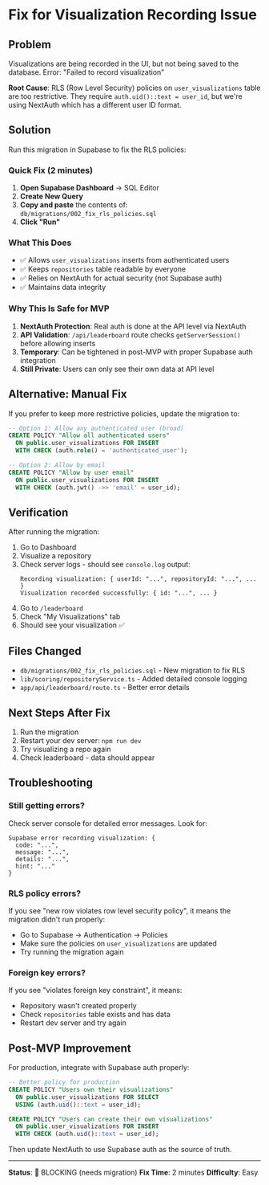 # Fix for Visualization Recording Issue

## Problem

Visualizations are being recorded in the UI, but not being saved to the database. Error: "Failed to record visualization"

**Root Cause**: RLS (Row Level Security) policies on `user_visualizations` table are too restrictive. They require `auth.uid()::text = user_id`, but we're using NextAuth which has a different user ID format.

## Solution

Run this migration in Supabase to fix the RLS policies:

### Quick Fix (2 minutes)

1. **Open Supabase Dashboard** → SQL Editor
2. **Create New Query**
3. **Copy and paste** the contents of: `db/migrations/002_fix_rls_policies.sql`
4. **Click "Run"**

### What This Does

- ✅ Allows `user_visualizations` inserts from authenticated users
- ✅ Keeps `repositories` table readable by everyone
- ✅ Relies on NextAuth for actual security (not Supabase auth)
- ✅ Maintains data integrity

### Why This Is Safe for MVP

1. **NextAuth Protection**: Real auth is done at the API level via NextAuth
2. **API Validation**: `/api/leaderboard` route checks `getServerSession()` before allowing inserts
3. **Temporary**: Can be tightened in post-MVP with proper Supabase auth integration
4. **Still Private**: Users can only see their own data at API level

## Alternative: Manual Fix

If you prefer to keep more restrictive policies, update the migration to:

```sql
-- Option 1: Allow any authenticated user (broad)
CREATE POLICY "Allow all authenticated users"
  ON public.user_visualizations FOR INSERT
  WITH CHECK (auth.role() = 'authenticated_user');

-- Option 2: Allow by email
CREATE POLICY "Allow by user email"
  ON public.user_visualizations FOR INSERT
  WITH CHECK (auth.jwt() ->> 'email' = user_id);
```

## Verification

After running the migration:

1. Go to Dashboard
2. Visualize a repository
3. Check server logs - should see `console.log` output:
   ```
   Recording visualization: { userId: "...", repositoryId: "...", ... }
   Visualization recorded successfully: { id: "...", ... }
   ```
4. Go to `/leaderboard`
5. Check "My Visualizations" tab
6. Should see your visualization ✅

## Files Changed

- `db/migrations/002_fix_rls_policies.sql` - New migration to fix RLS
- `lib/scoring/repositoryService.ts` - Added detailed console logging
- `app/api/leaderboard/route.ts` - Better error details

## Next Steps After Fix

1. Run the migration
2. Restart your dev server: `npm run dev`
3. Try visualizing a repo again
4. Check leaderboard - data should appear

## Troubleshooting

### Still getting errors?

Check server console for detailed error messages. Look for:
```
Supabase error recording visualization: {
  code: "...",
  message: "...",
  details: "...",
  hint: "..."
}
```

### RLS policy errors?

If you see "new row violates row level security policy", it means the migration didn't run properly:
- Go to Supabase → Authentication → Policies
- Make sure the policies on `user_visualizations` are updated
- Try running the migration again

### Foreign key errors?

If you see "violates foreign key constraint", it means:
- Repository wasn't created properly
- Check `repositories` table exists and has data
- Restart dev server and try again

## Post-MVP Improvement

For production, integrate with Supabase auth properly:

```sql
-- Better policy for production
CREATE POLICY "Users own their visualizations"
  ON public.user_visualizations FOR SELECT
  USING (auth.uid()::text = user_id);

CREATE POLICY "Users can create their own visualizations"
  ON public.user_visualizations FOR INSERT
  WITH CHECK (auth.uid()::text = user_id);
```

Then update NextAuth to use Supabase auth as the source of truth.

---

**Status**: 🔴 BLOCKING (needs migration)
**Fix Time**: 2 minutes
**Difficulty**: Easy

